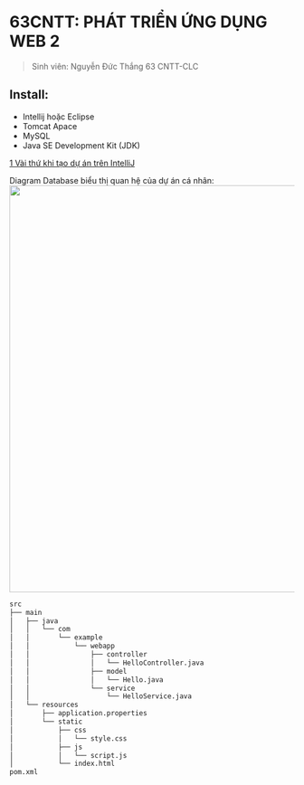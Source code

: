# 63CNTT: PHÁT TRIỂN ỨNG DỤNG WEB 2
> Sinh viên: Nguyễn Đức Thắng 63 CNTT-CLC
 ## Install:
 - Intellij hoặc Eclipse
 - Tomcat Apace
 - MySQL
 - Java SE Development Kit (JDK)

[1 Vài thứ khi tạo dự án trên IntelliJ](https://github.com/Mrk4tsu/63135414_Web-2/wiki)

Diagram Database biểu thị quan hệ của dự án cá nhân:
<img src="https://github.com/Mrk4tsu/63135414_Web-2/assets/120944583/17e74b58-fb13-4d26-921c-a4bb376f16ec" width="720" />

```xml
src
├── main
│   ├── java
│   │   └── com
│   │       └── example
│   │           └── webapp
│   │               ├── controller
│   │               │   └── HelloController.java
│   │               ├── model
│   │               │   └── Hello.java
│   │               └── service
│   │                   └── HelloService.java
│   └── resources
│       ├── application.properties
│       └── static
│           ├── css
│           │   └── style.css
│           ├── js
│           │   └── script.js
│           └── index.html
pom.xml

```



 
